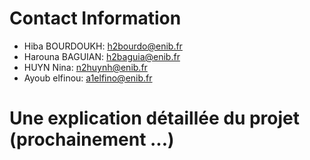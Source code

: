 # Contact Information

- Hiba BOURDOUKH: [h2bourdo@enib.fr](mailto:h2bourdo@enib.fr)
- Harouna BAGUIAN: [h2baguia@enib.fr](mailto:h2baguia@enib.fr)
- HUYN Nina: [n2huynh@enib.fr](mailto:n2huynh@enib.fr)
- Ayoub elfinou: [a1elfino@enib.fr](mailto:a1elfino@enib.fr)

# Une explication détaillée du projet (prochainement ...)